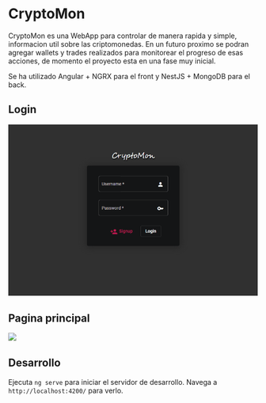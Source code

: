 # CryptoMon

CryptoMon es una WebApp para controlar de manera rapida y simple, informacion util sobre las criptomonedas.
En un futuro proximo se podran agregar wallets y trades realizados para monitorear el progreso de esas acciones, de momento el proyecto esta en una fase muy inicial.


Se ha utilizado Angular + NGRX para el front y NestJS + MongoDB para el back.

## Login
![](https://github.com/WEAHub/CryptoMon/blob/master/Login.gif)


## Pagina principal
![](https://github.com/WEAHub/CryptoMon/blob/master/Main.gif)

## Desarrollo
Ejecuta `ng serve` para iniciar el servidor de desarrollo. Navega a `http://localhost:4200/` para verlo.
